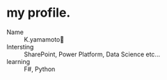 # my profile.
<dl>
  <dt>Name</dt>
  <dd>K.yamamoto👋</dd>
  <dt>Intersting</dt>
  <dd>SharePoint, Power Platform, Data Science etc...</dd>
  <dt>learning</dt>
  <dd>F#, Python</dd>
</dl>
